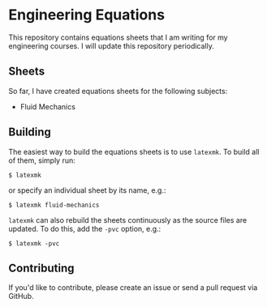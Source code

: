 # Engineering Equations

This repository contains equations sheets that I am writing for my engineering courses. I will
update this repository periodically.

## Sheets

So far, I have created equations sheets for the following subjects:
- Fluid Mechanics

## Building

The easiest way to build the equations sheets is to use `latexmk`. To build all of them, simply run:

    $ latexmk

or specify an individual sheet by its name, e.g.:

    $ latexmk fluid-mechanics

`latexmk` can also rebuild the sheets continuously as the source files are updated. To do this, add
the `-pvc` option, e.g.:

    $ latexmk -pvc

## Contributing

If you'd like to contribute, please create an issue or send a pull request via GitHub.
